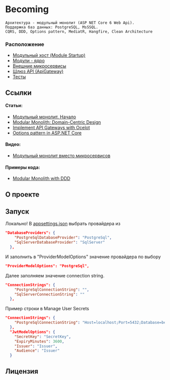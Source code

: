 # Becoming
    Архитектура - модульный монолит (ASP NET Core 6 Web Api). 
    Поддержка баз данных: PostgreSQL, MsSSQL. 
    CQRS, DDD, Options pattern, MediatR, Hangfire, Clean Architecture
 
### Расположение
 * [Модульный хост (Module Startup)](./HostApp/)
 * [Модули - ядро](./src/Core/)
 * [Внешние микросервисы](./src/External/)
 * [Шлюз API (ApiGateway)](./src/External/ApiGateway/)
 * [Тесты](./test/)

 ## Ссылки

#### Статьи:
 * [Модульный монолит. Начало](https://habr.com/ru/company/dododev/blog/650721/)
 * [Modular Monolith: Domain-Centric Design](http://www.kamilgrzybek.com/design/modular-monolith-domain-centric-design/)
 * [Implement API Gateways with Ocelot](https://learn.microsoft.com/en-us/dotnet/architecture/microservices/multi-container-microservice-net-applications/implement-api-gateways-with-ocelot)
 * [Options pattern in ASP.NET Core](https://learn.microsoft.com/en-us/aspnet/core/fundamentals/configuration/options)

#### Видео:
 * [Модульный монолит вместо микросервисов](https://www.youtube.com/watch?v=4UKjtzeQ_uc&)

#### Примеры кода:
 * [Modular Monolith with DDD](https://github.com/kgrzybek/modular-monolith-with-ddd)

## О проекте

## Запуск
Локально! В [appsettings.json](./HostApp/appsettings.json) выбрать провайдера из
``` json
"DatabaseProviders": {
    "PostgreSqlDatabaseProvider": "PostgreSql",
    "SqlServerDatabaseProvider": "SqlServer"
  },
```
И заполнить в "ProviderModelOptions" значение провайдера по выбору
``` json
"ProviderModelOptions": "PostgreSql",
```
Далее заполняем значение connection string.
``` json
"ConnectionStrings": {
    "PostgreSqlConnectionString": "",
    "SqlServerConnectionString": ""
  },
```
Пример строки в Manage User Secrets
``` json
"ConnectionStrings": {
    "PostgreSqlConnectionString": "Host=localhost;Port=5432;Database=becoming;Username=postgres;Password=postgres"
  },
  "JwtModelOptions": {
    "SecretKey": "SecretKey",
    "ExpiryMinutes": 3600,
    "Issuer": "Issuer",
    "Audience": "Issuer"
  }
```
## Лицензия